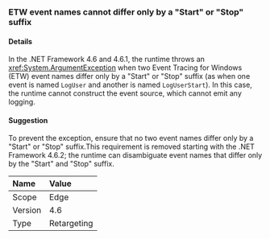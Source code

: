 ### ETW event names cannot differ only by a "Start" or "Stop" suffix

#### Details

In the .NET Framework 4.6 and 4.6.1, the runtime throws an <xref:System.ArgumentException> when two Event Tracing for Windows (ETW) event names differ only by a "Start" or "Stop" suffix (as when one event is named `LogUser` and another is named `LogUserStart`). In this case, the runtime cannot construct the event source, which cannot emit any logging.

#### Suggestion

To prevent the exception, ensure that no two event names differ only by a "Start" or "Stop" suffix.This requirement is removed starting with the .NET Framework 4.6.2; the runtime can disambiguate event names that differ only by the "Start" and "Stop" suffix.

| Name    | Value       |
|:--------|:------------|
| Scope   | Edge        |
| Version | 4.6         |
| Type    | Retargeting |
